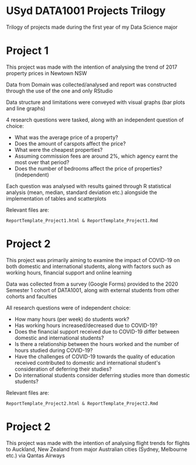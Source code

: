 # USyd DATA1001 Projects Trilogy
Trilogy of projects made during the first year of my Data Science major

# **Project 1**
This project was made with the intention of analysing the trend of 2017 property prices in Newtown NSW

Data from Domain was collected/analysed and report was constructed through the use of the one and only RStudio

Data structure and limitations were conveyed with visual graphs (bar plots and line graphs)

4 research questions were tasked, along with an independent question of choice:
- What was the average price of a property?
- Does the amount of carspots affect the price?
- What were the cheapest properties?
- Assuming commission fees are around 2%, which agency earnt the most over that period?
- Does the number of bedrooms affect the price of properties? (independent)

Each question was analysed with results gained through R statistical analysis (mean, median, standard deviation etc.) alongside the implementation of tables and scatterplots

Relevant files are:
```
ReportTemplate_Project1.html & ReportTemplate_Project1.Rmd
```


# **Project 2**
This project was primarily aiming to examine the impact of COVID-19 on both domestic and international students, along with factors such as working hours, financial support and online learning

Data was collected from a survey (Google Forms) provided to the 2020 Semester 1 cohort of DATA1001, along with external students from other cohorts and faculties

All research questions were of independent choice:
- How many hours (per week) do students work?
- Has working hours increased/decreased due to COVID-19?
- Does the financial support received due to COVID-19 differ between domestic and international students?
- Is there a relationship between the hours worked and the number of hours studied during COVID-19?
- Have the challenges of COVID-19 towards the quality of education received contributed to domestic and international student's consideration of deferring their studies?
- Do international students consider deferring studies more than domestic students?

Relevant files are:
```
ReportTemplate_Project2.html & ReportTemplate_Project2.Rmd
```

# **Project 2**
This project was made with the intention of analysing flight trends for flights to Auckland, New Zealand from major Australian cities (Sydney, Melbourne etc.) via Qantas Airways

